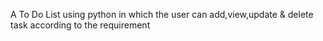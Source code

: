 A To Do List using python in which the user can add,view,update & delete task according to the requirement
